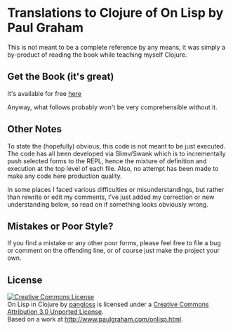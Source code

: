 Translations to Clojure of On Lisp by Paul Graham
=================================================

This is not meant to be a complete reference by any means, it was simply
a by-product of reading the book while teaching myself Clojure.

Get the Book (it's great)
-------------------------

It's available for free [here](http://www.bookshelf.jp/texi/onlisp/onlisp.html) 

Anyway, what follows probably won't be very comprehensible without it.

Other Notes
-----------

To state the (hopefully) obvious, this code is not meant to be just
executed. The code has all been developed via Slimv/Swank which is to
incrementally push selected forms to the REPL, hence the mixture of
definition and execution at the top level of each file. Also, no attempt
has been made to make any code here production quality.

In some places I faced various difficulties or misunderstandings, but
rather than rewrite or edit my comments, I've just added my correction
or new understanding below, so read on if something looks obviously
wrong.


Mistakes or Poor Style?
-----------------------

If you find a mistake or any other poor forms, please feel free to file
a bug or comment on the offending line, or of course just make the
project your own.


License
-------

<a rel="license"
href="http://creativecommons.org/licenses/by/3.0/deed.en_US"><img
alt="Creative Commons License" style="border-width:0"
src="http://i.creativecommons.org/l/by/3.0/88x31.png" /></a><br /><span
xmlns:dct="http://purl.org/dc/terms/" property="dct:title">On Lisp in
Clojure</span> by <a xmlns:cc="http://creativecommons.org/ns#"
href="https://github.com/pangloss/onlisp-in-clojure"
property="cc:attributionName" rel="cc:attributionURL">pangloss</a> is
licensed under a <a rel="license"
href="http://creativecommons.org/licenses/by/3.0/deed.en_US">Creative
Commons Attribution 3.0 Unported License</a>.<br />Based on a work at <a
xmlns:dct="http://purl.org/dc/terms/"
href="http://www.paulgraham.com/onlisp.html"
rel="dct:source">http://www.paulgraham.com/onlisp.html</a>.
